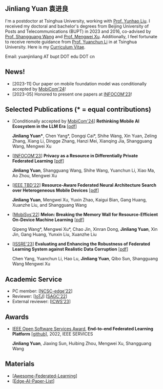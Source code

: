 ## Jinliang Yuan  袁进良

I'm a postdoctor at Tsinghua University, working with [Prof. Yunhao Liu](http://tns.thss.tsinghua.edu.cn/~yunhao/en.html). I received my doctoral and bachelor's degrees from Beijing University of Posts and Telecommunications (BUPT) in 2023 and 2016, co-advised by [Prof. Shangguang Wang](http://www.sguangwang.com/) and [Prof. Mengwei Xu](https://xumengwei.github.io/). Additionally, I feel fortunate to receive remote guidance from [Prof. Yuanchun Li](https://yuanchun-li.github.io/) in at Tsinghua University. Here is my [Curriculum Vitae](/cv-yuan.pdf).

Email: yuanjinliang AT bupt DOT edu DOT cn

## News!
- \[2023-11\] Our paper on mobile foundation model was conditionally accepted by [MobiCom'24](https://www.sigmobile.org/mobicom/2024/)!
- \[2023-05\] Honored to present one papers at [INFOCOM'23](https://infocom2023.ieee-infocom.org/)! 

## Selected Publications (* = equal contributions)

- \[Conditionally accepted by [MobiCom'24](https://www.sigmobile.org/mobicom/2024/)] **Rethinking Mobile AI Ecosystem in the LLM Era** \[[pdf](https://arxiv.org/pdf/2308.14363.pdf)\]

  **Jinliang Yuan\***, Chen Yang\*, Dongqi Cai\*, Shihe Wang, Xin Yuan, Zeling Zhang, Xiang Li, Dingge Zhang, Hanzi Mei, Xianqing Jia, Shangguang Wang, Mengwei Xu

- \[[INFOCOM'23](https://infocom2023.ieee-infocom.org/)\] **Privacy as a Resource in Differentially Private Federated Learning** \[[pdf](https://ieeexplore.ieee.org/stamp/stamp.jsp?tp=&arnumber=10228953)\]

  **Jinliang Yuan**, Shangguang Wang, Shihe Wang, Yuanchun Li, Xiao Ma, Ao Zhou, Mengwei Xu

- \[[IEEE TBD'22](https://ieeexplore.ieee.org/document/9835002)\] **Resource-Aware Federated Neural Architecture
Search over Heterogeneous Mobile Devices** \[[pdf](https://ieeexplore.ieee.org/stamp/stamp.jsp?tp=&arnumber=9973344)\]

  **Jinliang Yuan**, Mengwei Xu, Yuxin Zhao, Kaigui Bian, Gang Huang, Xuanzhe Liu, and Shangguang Wang

- \[[MobiSys'22](https://www.sigmobile.org/mobisys/2022/)\] **Melon: Breaking the Memory Wall for Resource-Efficient On-Device Machine Learning** \[[pdf](https://xumengwei.github.io/files/MobiSys22-Melo.pdf)\]

  Qipeng Wang\*, Mengwei Xu\*, Chao Jin, Xinran Dong, **Jinliang Yuan**, Xin Jin, Gang Huang, Yunxin Liu, Xuanzhe Liu

- \[[ISSRE'23](https://issre.github.io/2023/)\] **Evaluating and Enhancing the Robustness of Federated Learning System against Realistic Data Corruption** \[[pdf](https://ieeexplore.ieee.org/stamp/stamp.jsp?tp=&arnumber=10301246)\]

  Chen Yang, Yuanchun Li, Hao Lu, **Jinliang Yuan**, Qibo Sun, Shangguang Wang Mengwei Xu

## Academic Service
- PC member: \[[NCSC-edge'22](https://conf.ccf.org.cn/web/api/m9644563065535242241649985902214.action)\] 
- Reviewer: \[[IoTJ](https://ieee-iotj.org/)\] \[[SAGC'22](https://data-com.org/sagc2022/)\] 
- External reviewer: \[[ICWS'23](https://conferences.computer.org/icws/2023/)\] 


## Awards
- [IEEE Open Software Services Award](https://conferences.computer.org/services/2022/awards/oss_award.html), **End-to-end Federated Learning Platform** \[[github](https://github.com/UbiquitousLearning/End2end-Federated-Learning)\], 2022, IEEE SERVICES

  **Jinliang Yuan**, Jiaxing Sun, Huibing Zhou, Mengwei Xu, Shangguang Wang

## Materials
- \[[Awesome-Federated-Learning](https://github.com/chaoyanghe/Awesome-Federated-Learning#Natural-language-Processing)\]
- \[[Edge-AI-Paper-List](https://github.com/xumengwei/Edge-AI-Paper-List)\]
  
<!--- 
**I care system software for addressing challenges raised by new workloads and new hardware. My recent work includes OS support for stream processing, for heterogeneous memory, and for wearable devices.**
-->
